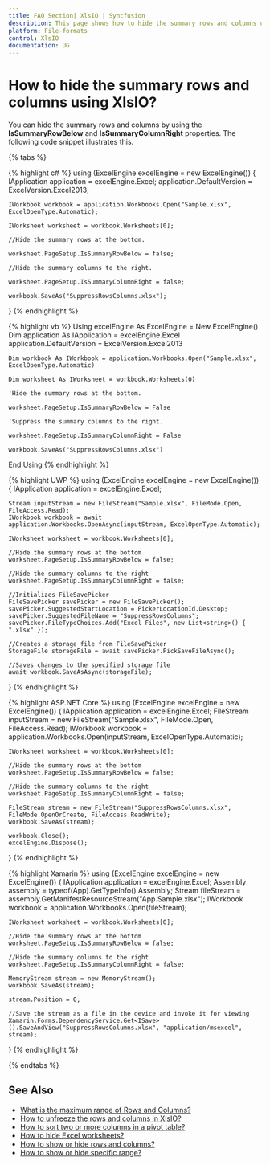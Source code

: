 ```yaml
---
title: FAQ Section| XlsIO | Syncfusion
description: This page shows how to hide the summary rows and columns using Syncfusion .NET Excel library (XlsIO).
platform: File-formats
control: XlsIO
documentation: UG
---
```


# How to hide the summary rows and columns using XlsIO?

You can hide the summary rows and columns by using the **IsSummaryRowBelow** and **IsSummaryColumnRight** properties. The following code snippet illustrates this.

{% tabs %}  

{% highlight c# %}
using (ExcelEngine excelEngine = new ExcelEngine())
{
    IApplication application = excelEngine.Excel;
    application.DefaultVersion = ExcelVersion.Excel2013;

    IWorkbook workbook = application.Workbooks.Open("Sample.xlsx", ExcelOpenType.Automatic);

    IWorksheet worksheet = workbook.Worksheets[0];

    //Hide the summary rows at the bottom.

    worksheet.PageSetup.IsSummaryRowBelow = false;

    //Hide the summary columns to the right.

    worksheet.PageSetup.IsSummaryColumnRight = false;

    workbook.SaveAs("SuppressRowsColumns.xlsx");
}
{% endhighlight %}

{% highlight vb %}
Using excelEngine As ExcelEngine = New ExcelEngine()
    Dim application As IApplication = excelEngine.Excel
    application.DefaultVersion = ExcelVersion.Excel2013

    Dim workbook As IWorkbook = application.Workbooks.Open("Sample.xlsx", ExcelOpenType.Automatic)

    Dim worksheet As IWorksheet = workbook.Worksheets(0)

    'Hide the summary rows at the bottom.

    worksheet.PageSetup.IsSummaryRowBelow = False

    'Suppress the summary columns to the right.

    worksheet.PageSetup.IsSummaryColumnRight = False

    workbook.SaveAs("SuppressRowsColumns.xlsx")
End Using
{% endhighlight %}

{% highlight UWP %}
using (ExcelEngine excelEngine = new ExcelEngine())
{
    IApplication application = excelEngine.Excel;

    Stream inputStream = new FileStream("Sample.xlsx", FileMode.Open, FileAccess.Read);
    IWorkbook workbook = await application.Workbooks.OpenAsync(inputStream, ExcelOpenType.Automatic);

    IWorksheet worksheet = workbook.Worksheets[0];

    //Hide the summary rows at the bottom
    worksheet.PageSetup.IsSummaryRowBelow = false;

    //Hide the summary columns to the right
    worksheet.PageSetup.IsSummaryColumnRight = false;

    //Initializes FileSavePicker
    FileSavePicker savePicker = new FileSavePicker();
    savePicker.SuggestedStartLocation = PickerLocationId.Desktop;
    savePicker.SuggestedFileName = "SuppressRowsColumns";
    savePicker.FileTypeChoices.Add("Excel Files", new List<string>() { ".xlsx" });

    //Creates a storage file from FileSavePicker
    StorageFile storageFile = await savePicker.PickSaveFileAsync();

    //Saves changes to the specified storage file
    await workbook.SaveAsAsync(storageFile);
}
{% endhighlight %}

{% highlight ASP.NET Core %}
using (ExcelEngine excelEngine = new ExcelEngine())
{
    IApplication application = excelEngine.Excel;
    FileStream inputStream = new FileStream("Sample.xlsx", FileMode.Open, FileAccess.Read);
    IWorkbook workbook = application.Workbooks.Open(inputStream, ExcelOpenType.Automatic);

    IWorksheet worksheet = workbook.Worksheets[0];

    //Hide the summary rows at the bottom
    worksheet.PageSetup.IsSummaryRowBelow = false;

    //Hide the summary columns to the right
    worksheet.PageSetup.IsSummaryColumnRight = false;

    FileStream stream = new FileStream("SuppressRowsColumns.xlsx", FileMode.OpenOrCreate, FileAccess.ReadWrite);
    workbook.SaveAs(stream);

    workbook.Close();
    excelEngine.Dispose();
}
{% endhighlight %}

{% highlight Xamarin %}
using (ExcelEngine excelEngine = new ExcelEngine())
{
    IApplication application = excelEngine.Excel;
    Assembly assembly = typeof(App).GetTypeInfo().Assembly;
    Stream fileStream = assembly.GetManifestResourceStream("App.Sample.xlsx");
    IWorkbook workbook = application.Workbooks.Open(fileStream);

    IWorksheet worksheet = workbook.Worksheets[0];

    //Hide the summary rows at the bottom
    worksheet.PageSetup.IsSummaryRowBelow = false;

    //Hide the summary columns to the right
    worksheet.PageSetup.IsSummaryColumnRight = false;

    MemoryStream stream = new MemoryStream();
    workbook.SaveAs(stream);

    stream.Position = 0;

    //Save the stream as a file in the device and invoke it for viewing
    Xamarin.Forms.DependencyService.Get<ISave>().SaveAndView("SuppressRowsColumns.xlsx", "application/msexcel", stream);
}
{% endhighlight %}

  {% endtabs %}  

## See Also

* [What is the maximum range of Rows and Columns?](faqs/what-is-the-maximum-range-of-rows-and-columns)
* [How to unfreeze the rows and columns in XlsIO?](faqs/how-to-unfreeze-the-rows-and-columns-in-xlsio)
* [How to sort two or more columns in a pivot table?](faqs/how-to-sort-two-or-more-columns-in-a-pivot-table)
* [How to hide Excel worksheets?](https://help.syncfusion.com/file-formats/xlsio/migrate-from-office-automation-to-syncfusion-xlsio/hide-excel-worksheets)
* [How to show or hide rows and columns?](https://help.syncfusion.com/file-formats/xlsio/worksheet-rows-and-columns-manipulation#show-or-hide-rows-and-columns)
* [How to show or hide specific range?](https://help.syncfusion.com/file-formats/xlsio/worksheet-rows-and-columns-manipulation#show-or-hide-specific-range)
